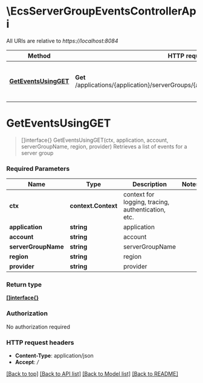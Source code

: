 # \EcsServerGroupEventsControllerApi

All URIs are relative to *https://localhost:8084*

Method | HTTP request | Description
------------- | ------------- | -------------
[**GetEventsUsingGET**](EcsServerGroupEventsControllerApi.md#GetEventsUsingGET) | **Get** /applications/{application}/serverGroups/{account}/{serverGroupName}/events | Retrieves a list of events for a server group


# **GetEventsUsingGET**
> []interface{} GetEventsUsingGET(ctx, application, account, serverGroupName, region, provider)
Retrieves a list of events for a server group

### Required Parameters

Name | Type | Description  | Notes
------------- | ------------- | ------------- | -------------
 **ctx** | **context.Context** | context for logging, tracing, authentication, etc.
  **application** | **string**| application | 
  **account** | **string**| account | 
  **serverGroupName** | **string**| serverGroupName | 
  **region** | **string**| region | 
  **provider** | **string**| provider | 

### Return type

[**[]interface{}**](interface{}.md)

### Authorization

No authorization required

### HTTP request headers

 - **Content-Type**: application/json
 - **Accept**: */*

[[Back to top]](#) [[Back to API list]](../README.md#documentation-for-api-endpoints) [[Back to Model list]](../README.md#documentation-for-models) [[Back to README]](../README.md)

